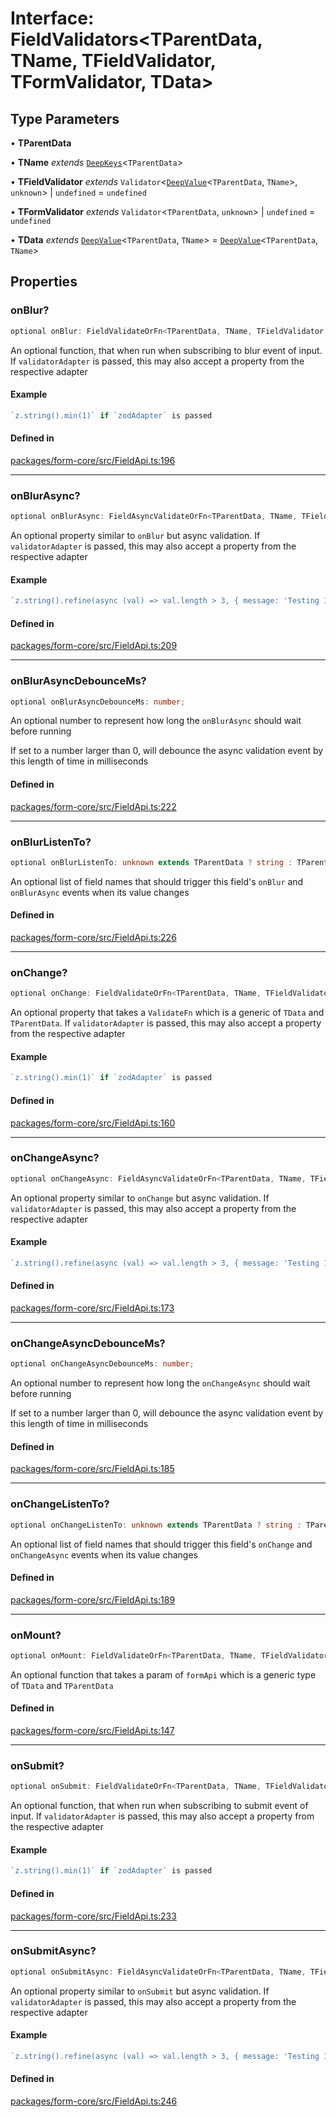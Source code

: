 # Interface: FieldValidators\<TParentData, TName, TFieldValidator, TFormValidator, TData\>

## Type Parameters

• **TParentData**

• **TName** *extends* [`DeepKeys`](deepkeys.md)\<`TParentData`\>

• **TFieldValidator** *extends* `Validator`\<[`DeepValue`](deepvalue.md)\<`TParentData`, `TName`\>, `unknown`\> \| `undefined` = `undefined`

• **TFormValidator** *extends* `Validator`\<`TParentData`, `unknown`\> \| `undefined` = `undefined`

• **TData** *extends* [`DeepValue`](deepvalue.md)\<`TParentData`, `TName`\> = [`DeepValue`](deepvalue.md)\<`TParentData`, `TName`\>

## Properties

### onBlur?

```ts
optional onBlur: FieldValidateOrFn<TParentData, TName, TFieldValidator, TFormValidator, TData>;
```

An optional function, that when run when subscribing to blur event of input.
If `validatorAdapter` is passed, this may also accept a property from the respective adapter

#### Example

```ts
`z.string().min(1)` if `zodAdapter` is passed
```

#### Defined in

[packages/form-core/src/FieldApi.ts:196](https://github.com/TanStack/form/blob/2bebfd5214c4cdfbf6feacb7b1e25a6825957062/packages/form-core/src/FieldApi.ts#L196)

***

### onBlurAsync?

```ts
optional onBlurAsync: FieldAsyncValidateOrFn<TParentData, TName, TFieldValidator, TFormValidator, TData>;
```

An optional property similar to `onBlur` but async validation. If `validatorAdapter`
is passed, this may also accept a property from the respective adapter

#### Example

```ts
`z.string().refine(async (val) => val.length > 3, { message: 'Testing 123' })` if `zodAdapter` is passed
```

#### Defined in

[packages/form-core/src/FieldApi.ts:209](https://github.com/TanStack/form/blob/2bebfd5214c4cdfbf6feacb7b1e25a6825957062/packages/form-core/src/FieldApi.ts#L209)

***

### onBlurAsyncDebounceMs?

```ts
optional onBlurAsyncDebounceMs: number;
```

An optional number to represent how long the `onBlurAsync` should wait before running

If set to a number larger than 0, will debounce the async validation event by this length of time in milliseconds

#### Defined in

[packages/form-core/src/FieldApi.ts:222](https://github.com/TanStack/form/blob/2bebfd5214c4cdfbf6feacb7b1e25a6825957062/packages/form-core/src/FieldApi.ts#L222)

***

### onBlurListenTo?

```ts
optional onBlurListenTo: unknown extends TParentData ? string : TParentData extends readonly any[] & IsTuple<TParentData> ? PrefixTupleAccessor<TParentData<TParentData>, AllowedIndexes<TParentData<TParentData>, never>, []> : TParentData extends any[] ? PrefixArrayAccessor<TParentData<TParentData>, [any]> : TParentData extends Date ? never : TParentData extends object ? PrefixObjectAccessor<TParentData<TParentData>, []> : TParentData extends string | number | bigint | boolean ? "" : never[];
```

An optional list of field names that should trigger this field's `onBlur` and `onBlurAsync` events when its value changes

#### Defined in

[packages/form-core/src/FieldApi.ts:226](https://github.com/TanStack/form/blob/2bebfd5214c4cdfbf6feacb7b1e25a6825957062/packages/form-core/src/FieldApi.ts#L226)

***

### onChange?

```ts
optional onChange: FieldValidateOrFn<TParentData, TName, TFieldValidator, TFormValidator, TData>;
```

An optional property that takes a `ValidateFn` which is a generic of `TData` and `TParentData`.
If `validatorAdapter` is passed, this may also accept a property from the respective adapter

#### Example

```ts
`z.string().min(1)` if `zodAdapter` is passed
```

#### Defined in

[packages/form-core/src/FieldApi.ts:160](https://github.com/TanStack/form/blob/2bebfd5214c4cdfbf6feacb7b1e25a6825957062/packages/form-core/src/FieldApi.ts#L160)

***

### onChangeAsync?

```ts
optional onChangeAsync: FieldAsyncValidateOrFn<TParentData, TName, TFieldValidator, TFormValidator, TData>;
```

An optional property similar to `onChange` but async validation. If `validatorAdapter`
is passed, this may also accept a property from the respective adapter

#### Example

```ts
`z.string().refine(async (val) => val.length > 3, { message: 'Testing 123' })` if `zodAdapter` is passed
```

#### Defined in

[packages/form-core/src/FieldApi.ts:173](https://github.com/TanStack/form/blob/2bebfd5214c4cdfbf6feacb7b1e25a6825957062/packages/form-core/src/FieldApi.ts#L173)

***

### onChangeAsyncDebounceMs?

```ts
optional onChangeAsyncDebounceMs: number;
```

An optional number to represent how long the `onChangeAsync` should wait before running

If set to a number larger than 0, will debounce the async validation event by this length of time in milliseconds

#### Defined in

[packages/form-core/src/FieldApi.ts:185](https://github.com/TanStack/form/blob/2bebfd5214c4cdfbf6feacb7b1e25a6825957062/packages/form-core/src/FieldApi.ts#L185)

***

### onChangeListenTo?

```ts
optional onChangeListenTo: unknown extends TParentData ? string : TParentData extends readonly any[] & IsTuple<TParentData> ? PrefixTupleAccessor<TParentData<TParentData>, AllowedIndexes<TParentData<TParentData>, never>, []> : TParentData extends any[] ? PrefixArrayAccessor<TParentData<TParentData>, [any]> : TParentData extends Date ? never : TParentData extends object ? PrefixObjectAccessor<TParentData<TParentData>, []> : TParentData extends string | number | bigint | boolean ? "" : never[];
```

An optional list of field names that should trigger this field's `onChange` and `onChangeAsync` events when its value changes

#### Defined in

[packages/form-core/src/FieldApi.ts:189](https://github.com/TanStack/form/blob/2bebfd5214c4cdfbf6feacb7b1e25a6825957062/packages/form-core/src/FieldApi.ts#L189)

***

### onMount?

```ts
optional onMount: FieldValidateOrFn<TParentData, TName, TFieldValidator, TFormValidator, TData>;
```

An optional function that takes a param of `formApi` which is a generic type of `TData` and `TParentData`

#### Defined in

[packages/form-core/src/FieldApi.ts:147](https://github.com/TanStack/form/blob/2bebfd5214c4cdfbf6feacb7b1e25a6825957062/packages/form-core/src/FieldApi.ts#L147)

***

### onSubmit?

```ts
optional onSubmit: FieldValidateOrFn<TParentData, TName, TFieldValidator, TFormValidator, TData>;
```

An optional function, that when run when subscribing to submit event of input.
If `validatorAdapter` is passed, this may also accept a property from the respective adapter

#### Example

```ts
`z.string().min(1)` if `zodAdapter` is passed
```

#### Defined in

[packages/form-core/src/FieldApi.ts:233](https://github.com/TanStack/form/blob/2bebfd5214c4cdfbf6feacb7b1e25a6825957062/packages/form-core/src/FieldApi.ts#L233)

***

### onSubmitAsync?

```ts
optional onSubmitAsync: FieldAsyncValidateOrFn<TParentData, TName, TFieldValidator, TFormValidator, TData>;
```

An optional property similar to `onSubmit` but async validation. If `validatorAdapter`
is passed, this may also accept a property from the respective adapter

#### Example

```ts
`z.string().refine(async (val) => val.length > 3, { message: 'Testing 123' })` if `zodAdapter` is passed
```

#### Defined in

[packages/form-core/src/FieldApi.ts:246](https://github.com/TanStack/form/blob/2bebfd5214c4cdfbf6feacb7b1e25a6825957062/packages/form-core/src/FieldApi.ts#L246)
